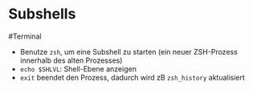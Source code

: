 # Subshells

#Terminal

- Benutze `zsh`, um eine Subshell zu starten (ein neuer ZSH-Prozess innerhalb des alten Prozesses)
- `echo $SHLVL`: Shell-Ebene anzeigen
- `exit` beendet den Prozess, dadurch wird zB `zsh_history` aktualisiert
